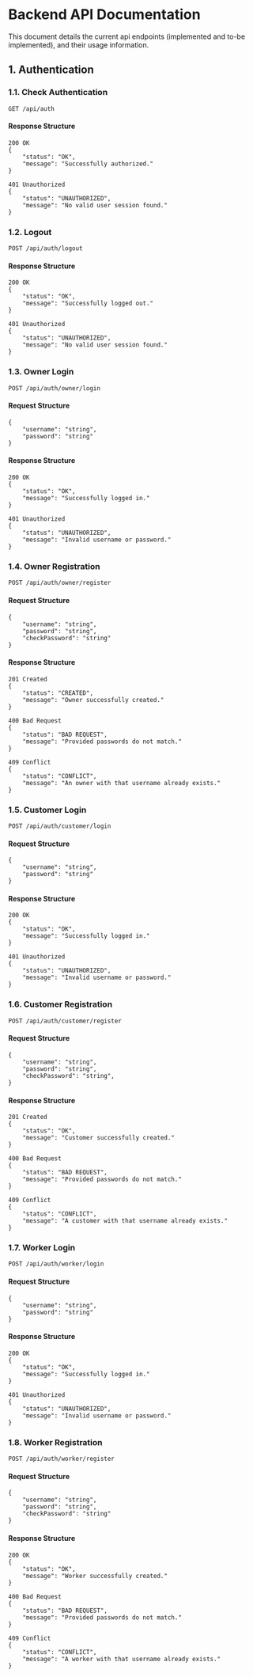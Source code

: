 # Backend API Documentation
This document details the current api endpoints (implemented and to-be
implemented), and their usage information.

## 1. Authentication

### 1.1. Check Authentication
```
GET /api/auth
```

#### Response Structure
```
200 OK
{
    "status": "OK",
    "message": "Successfully authorized."
}

401 Unauthorized
{
    "status": "UNAUTHORIZED",
    "message": "No valid user session found."
}
```

### 1.2. Logout
```
POST /api/auth/logout
```

#### Response Structure
```
200 OK
{
    "status": "OK",
    "message": "Successfully logged out."
}

401 Unauthorized
{
    "status": "UNAUTHORIZED",
    "message": "No valid user session found."
}
```

### 1.3. Owner Login
```
POST /api/auth/owner/login
```

#### Request Structure
```
{
    "username": "string",
    "password": "string"
}
```

#### Response Structure
```
200 OK
{
    "status": "OK",
    "message": "Successfully logged in."
}

401 Unauthorized
{
    "status": "UNAUTHORIZED",
    "message": "Invalid username or password."
}
```

### 1.4. Owner Registration
```
POST /api/auth/owner/register
```

#### Request Structure
```
{
    "username": "string",
    "password": "string",
    "checkPassword": "string"
}
```

#### Response Structure
```
201 Created
{
    "status": "CREATED",
    "message": "Owner successfully created."
}

400 Bad Request
{
    "status": "BAD REQUEST",
    "message": "Provided passwords do not match."
}

409 Conflict
{
    "status": "CONFLICT",
    "message": "An owner with that username already exists."
}
```

### 1.5. Customer Login
```
POST /api/auth/customer/login
```

#### Request Structure
```
{
    "username": "string",
    "password": "string"
}
```

#### Response Structure
```
200 OK
{
    "status": "OK",
    "message": "Successfully logged in."
}

401 Unauthorized
{
    "status": "UNAUTHORIZED",
    "message": "Invalid username or password."
}
```

### 1.6. Customer Registration
```
POST /api/auth/customer/register
```

#### Request Structure
```
{
    "username": "string",
    "password": "string",
    "checkPassword": "string",
}
```

#### Response Structure
```
201 Created
{
    "status": "OK",
    "message": "Customer successfully created."
}

400 Bad Request
{
    "status": "BAD REQUEST",
    "message": "Provided passwords do not match."
}

409 Conflict
{
    "status": "CONFLICT",
    "message": "A customer with that username already exists."
}
```

### 1.7. Worker Login
```
POST /api/auth/worker/login
```

#### Request Structure
```
{
    "username": "string",
    "password": "string"
}
```

#### Response Structure
```
200 OK
{
    "status": "OK",
    "message": "Successfully logged in."
}

401 Unauthorized
{
    "status": "UNAUTHORIZED",
    "message": "Invalid username or password."
}
```

### 1.8. Worker Registration
```
POST /api/auth/worker/register
```

#### Request Structure
```
{
    "username": "string",
    "password": "string",
    "checkPassword": "string"
}
```

#### Response Structure
```
200 OK
{
    "status": "OK",
    "message": "Worker successfully created."
}

400 Bad Request
{
    "status": "BAD REQUEST",
    "message": "Provided passwords do not match."
}

409 Conflict
{
    "status": "CONFLICT",
    "message": "A worker with that username already exists."
}
```

